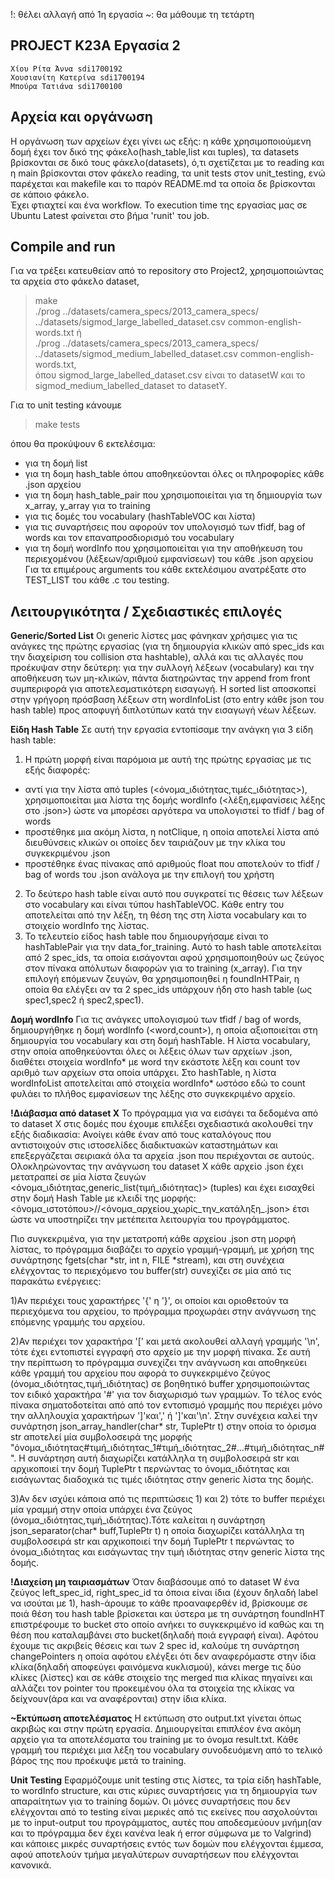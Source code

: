 !: θέλει αλλαγή από 1η εργασία
~: θα μάθουμε τη τετάρτη

## PROJECT K23A Εργασία 2
	Χίου Ρίτα Άννα sdi1700192
	Χουσιανίτη Κατερίνα sdi1700194
	Μπούρα Τατιάνα sdi1700100

## Αρχεία και οργάνωση
Η οργάνωση των αρχείων έχει γίνει ως εξής: η κάθε χρησιμοποιούμενη δομή έχει τον δικό της φάκελο(hash_table,list και tuples), τα datasets βρίσκονται σε δικό τους φάκελο(datasets), ό,τι σχετίζεται με το reading και η main βρίσκονται στον φάκελο reading, τα unit tests στον unit_testing, ενώ παρέχεται και makefile και το παρόν README.md τα οποία δε βρίσκονται σε κάποιο φάκελο.  
Έχει φτιαχτεί και ένα workflow. Το execution time της εργασίας μας σε Ubuntu Latest φαίνεται στο βήμα 'runit' του job.

## Compile and run
Για να τρέξει κατευθείαν από το repository στο Project2, χρησιμοποιώντας τα αρχεία στο φάκελο dataset,
> make  
> ./prog ../datasets/camera_specs/2013_camera_specs/ ../datasets/sigmod_large_labelled_dataset.csv common-english-words.txt
					ή  
> ./prog ../datasets/camera_specs/2013_camera_specs/ ../datasets/sigmod_medium_labelled_dataset.csv common-english-words.txt,  
όπου sigmod_large_labelled_dataset.csv είναι το datasetW και το sigmod_medium_labelled_dataset το datasetY.  
  
Για το unit testing κάνουμε
> make tests  

όπου θα προκύψουν 6 εκτελέσιμα: 
- για τη δομή list
- για τη δομη hash_table όπου αποθηκεύονται όλες οι πληροφορίες κάθε .json αρχείου
- για τη δομη hash_table_pair που χρησιμοποιείται για τη δημιουργία των x_array, y_array για το training
- για τις δομές του vocabulary (hashTableVOC και λίστα)
- για τις συναρτήσεις που αφορούν τον υπολογισμό των tfidf, bag of words και τον επαναπροσδιορισμό του vocabulary
- για τη δομή wordInfo που χρησιμοποιείται για την αποθήκευση του περιεχομένου (λέξεων/αριθμού εμφανίσεων) του κάθε .json αρχείου
Για τα επιμέρους arguments του κάθε εκτελέσιμου ανατρέξατε στο TEST_LIST του κάθε .c του testing.

## Λειτουργικότητα / Σχεδιαστικές επιλογές

**Generic/Sorted List**
Οι generic λίστες μας φάνηκαν χρήσιμες για τις ανάγκες της πρώτης εργασίας (για τη δημιουργία κλικών από spec_ids και την διαχείριση του collision στα hashtable), αλλά και τις αλλαγές που προέκυψαν στην δεύτερη: για την συλλογή λέξεων (vocabulary) και την αποθήκευση των μη-κλικών, πάντα διατηρώντας την append from front συμπεριφορά για αποτελεσματικότερη εισαγωγή. 
Η sorted list αποσκοπεί στην γρήγορη πρόσβαση λέξεων στη wordInfoList (στο entry κάθε json του hash table) προς αποφυγή διπλοτύπων κατά την εισαγωγή νέων λέξεων.

**Είδη Hash Table**
Σε αυτή την εργασία εντοπίσαμε την ανάγκη για 3 είδη hash table:
1. Η πρώτη μορφή είναι παρόμοια με αυτή της πρώτης εργασίας με τις εξής διαφορές:
- αντί για την λίστα από tuples (<όνομα_ιδιότητας,τιμές_ιδιότητας>), χρησιμοποιείται μια λίστα της δομής wordInfo (<λέξη,εμφανίσεις λέξης στο .json>) ώστε να μπορέσει αργότερα να υπολογιστεί το tfidf / bag of words
- προστέθηκε μια ακόμη λίστα, η notClique, η οποία αποτελεί λίστα από διευθύνσεις κλικών οι οποίες δεν ταιριάζουν με την κλίκα του συγκεκριμένου .json
- προστέθηκε ένας πίνακας από αριθμούς float που αποτελούν το tfidf / bag of words του .json ανάλογα με την επιλογή του χρήστη
2. Το δεύτερο hash table είναι αυτό που συγκρατεί τις θέσεις των λέξεων στο vocabulary και είναι τύπου hashTableVOC. Κάθε entry του αποτελείται από την λέξη, τη θέση της στη λίστα vocabulary και το στοιχείο wordInfo της λίστας.
3. Το τελευτείο είδος hash table που δημιουργήσαμε είναι το hashTablePair για την data_for_training. Αυτό το hash table αποτελείται από 2 spec_ids, τα οποία εισάγονται αφού χρησιμοποιηθούν ως ζεύγος στον πίνακα απόλυτων διαφορών για το training (x_array). Για την επιλογή επόμενων ζευγών, θα χρησιμοποιηθεί η foundInHTPair, η οποία θα ελέγξει αν τα 2 spec_ids υπάρχουν ήδη στο hash table (ως spec1,spec2 ή spec2,spec1).

**Δομή wordInfo**
Για τις ανάγκες υπολογισμού των tfidf / bag of words, δημιουργήθηκε η δομή wordInfo (<word,count>), η οποία αξιοποιείται στη δημιουργία του vocabulary και στη δομή hashTable. Η λίστα vocabulary, στην οποία αποθηκεύονται όλες οι λέξεις όλων των αρχείων .json, διαθέτει στοιχεία wordInfo* με word την εκάστοτε λέξη και count τον αριθμό των αρχείων στα οποία υπάρχει. Στο hashTable, η λίστα wordInfoList αποτελείται από στοιχεία wordInfo* ωστόσο εδώ το count φυλάει το πλήθος εμφανίσεων της λέξης στο συγκεκριμένο αρχείο. 

**!Διάβασμα από dataset X**
Το πρόγραμμα για να εισάγει τα δεδομένα από το dataset X στις δομές που έχουμε επιλέξει σχεδιαστικά ακολουθεί την εξής διαδικασία:
Ανοίγει κάθε έναν από τους καταλόγους που αντιστοιχούν στις ιστοσελίδες διαδικτυακών καταστημάτων και επεξεργάζεται σειριακά όλα τα αρχεία .json που περιέχονται σε αυτούς.
Ολοκληρώνοντας την ανάγνωση του dataset X κάθε αρχείο .json έχει μετατραπεί σε μία λίστα ζευγών <όνομα_ιδιότητας,generic_list(τιμή_ιδιότητας)> (tuples) και έχει εισαχθεί στην δομή Hash Table με κλειδί της μορφής: 					<όνομα_ιστοτόπου>//<όνομα_αρχείου_χωρίς_την_κατάληξη_.json> 
έτσι ώστε να υποστηρίζει την μετέπειτα λειτουργία του προγράμματος.

Πιο συγκεκριμένα, για την μετατροπή κάθε αρχείου .json στη μορφή λίστας, το πρόγραμμα διαβάζει το αρχείο γραμμή-γραμμή, με χρήση της συνάρτησης fgets(char *str, int n, FILE *stream), και στη συνέχεια ελέγχοντας το περιεχόμενο του buffer(str) συνεχίζει σε μία από τις παρακάτω ενέργειες:

1)Αν περιέχει τους χαρακτήρες '{' η '}', οι οποίοι και οριοθετούν τα περιεχόμενα του αρχείου, το πρόγραμμα προχωράει στην ανάγνωση της επόμενης γραμμής του αρχείου.

2)Αν περιέχει τον χαρακτήρα '[' και μετά ακολουθεί αλλαγή γραμμής '\n', τότε έχει εντοπιστεί εγγραφή στο αρχείο με την μορφή πίνακα.
Σε αυτή την περίπτωση το πρόγραμμα συνεχίζει την ανάγνωση και αποθηκεύει κάθε γραμμή του αρχείου που αφορά το συγκεκριμένο ζεύγος (όνομα_ιδιότητας,τιμή_ιδιότητας) σε βοηθητικό buffer χρησιμοποιώντας τον ειδικό χαρακτήρα '#' για τον διαχωρισμό των γραμμών. Το τέλος ενός πίνακα σηματοδοτείται από από τον εντοπισμό γραμμής που περιέχει μόνο την αλληλουχία χαρακτήρων ']'και',' ή ']'και'\n'. Στην συνέχεια καλεί την συνάρτηση  json_array_handler(char* str, TuplePtr t) στην οποία το όρισμα str αποτελεί μία συμβολοσειρά της μορφής "όνομα_ιδιότητας#τιμή_ιδιότητας_1#τιμή_ιδιότητας_2#...#τιμή_ιδιότητας_n#". H συνάρτηση αυτή διαχωρίζει  κατάλληλα τη συμβολοσειρά str και αρχικοποιεί την δομή TuplePtr t περνώντας το όνομα_ιδιότητας και εισάγωντας διαδοχικά τις τιμές ιδιότητας στην generic λίστα της δομής.

3)Αν δεν ισχύει κάποια από τις περιπτώσεις 1) και 2) τότε το buffer περιέχει μία γραμμή στην οποία υπάρχει ένα ζεύγος (όνομα_ιδιότητας,τιμή_ιδιότητας).Τότε καλείται η συνάρτηση json_separator(char* buff,TuplePtr t) η οποία διαχωρίζει  κατάλληλα τη συμβολοσειρά str και αρχικοποιεί την δομή TuplePtr t περνώντας το όνομα_ιδιότητας και εισάγωντας την τιμή ιδιότητας στην generic λίστα της δομής. 

**!Διαχείση μη ταιριασμάτων**
Όταν διαβάσουμε από το dataset W ένα ζεύγος left_spec_id, right_spec_id τα όποια είναι ίδια (έχουν δηλαδή label να ισούται με 1), hash-άρουμε το κάθε προαναφερθέν id, βρίσκουμε σε ποιά θέση του hash table βρίσκεται και ύστερα με τη συνάρτηση foundInHT επιστρέφουμε το bucket στο οποίο ανήκει το συγκεκριμένο id καθώς και τη θέση που καταλαμβάνει στο bucket(δηλαδή ποιά εγγραφή είναι). Αφότου έχουμε τις ακριβείς θέσεις και των 2 spec id, καλούμε τη συνάρτηση changePointers η οποία αφότου ελέγξει ότι δεν αναφερόμαστε στην ίδια κλίκα(δηλαδή αποφεύγει φαινόμενα κυκλισμού), κάνει merge τις δύο κλίκες (λίστες) και σε κάθε στοιχείο της merged πια κλίκας πηγαίνει και αλλάζει τον pointer του προκειμένου όλα τα στοιχεία της κλίκας να δείχνουν(άρα και να αναφέρονται) στην ίδια κλίκα. 

**~Εκτύπωση αποτελέσματος**
Η εκτύπωση στο output.txt γίνεται όπως ακριβώς και στην πρώτη εργασία. Δημιουργείται επιπλέον ένα ακόμη αρχείο για τα αποτελέσματα του training με το όνομα result.txt. Κάθε γραμμή του περιέχει μια λέξη του vocabulary συνοδευόμενη από το τελικό βάρος της που προέκυψε μετά το training.

**Unit Testing**
Εφαρμόζουμε unit testing στις λίστες, τα τρία είδη hashTable, το wordInfo structure, και στις κύριες συναρτήσεις για τη δημιουργία των απαραίτητων για το training δομών. Οι μόνες συναρτήσεις που δεν ελέγχονται από το testing είναι μερικές από τις εκείνες που ασχολούνται με το input-output του προγράμματος, αυτές που αποδεσμεύουν μνήμη(αν και το πρόγραμμα δεν έχει κανένα leak ή error σύμφωνα με το Valgrind) και κάποιες μικρές συναρτήσεις εντός των δομών που ελέγχονται έμμεσα, αφού αποτελούν τμήμα μεγαλύτερων συναρτήσεων που ελέγχονται κανονικά. 
